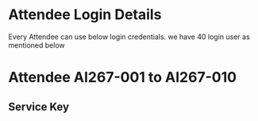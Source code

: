 # Attendee Login Details
Every Attendee can use below login credentials.
we have 40 login user as mentioned below


# Attendee AI267-001 to AI267-010

## Service Key
```json

```
